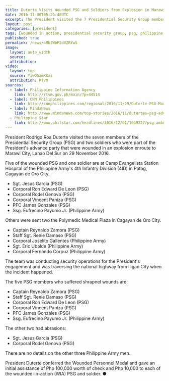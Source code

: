 ```yaml
---
title: Duterte Visits Wounded PSG and Soldiers from Explosion in Marawi City
date: 2016-11-30T05:26:48UTC
excerpt: The President visited the 7 Presidential Security Group members and 2 soldiers who were part of the President's advance party that were wounded in an explosion in Marawi City, Lanao Del Sur on 29 November 2016.
layout: post
categories: [president]
tags: [wounded in action, presidential security group, psg, philippine army, philippine army 4th infantry division, camp evangelista, camp evangelista station hospital, cagayan de oro city]
published: true
permalink: /news/4Mb3WbP2dVZRYw5
image:
  layout: auto_width
  source: 
  attribution: 
video:
  layout: top
  source: YiwO5amKKxs
  attribution: RTVM
sources:
  - label: Philippine Information Agency
    link: http://rtvm.gov.ph/main/?p=44514
  - label: CNN Philippines
    link: http://cnnphilippines.com/regional/2016/11/29/Duterte-PSG-Marawi-explosion.html
  - label: MindaNews
    link: http://www.mindanews.com/top-stories/2016/11/dutertes-psg-advance-party-bombed-in-marawi/
  - Philippine Star
    link: http://www.philstar.com/headlines/2016/12/01/1649227/psg-ambush-fake
---
```


President Rodrigo Roa Duterte visited the seven members of the Presidential Security Group (PSG) and two soldiers who were part of the President's advance party that were wounded in an explosion enroute to Marawi City, Lanao Del Sur on 29 November 2016.

Five of the wounded PSG and one soldier are at Camp Evangelista Station Hospital of the Philippine Army's 4th Infantry Division (4ID) in Patag, Cagayan de Oro City.

* Sgt. Jesus Garcia (PSG)
* Corporal Ron Edward De Leon (PSG)
* Corporal Rodel Genova (PSG)
* Corporal Vincent Paniza (PSG)
* PFC James Gonzales (PSG)
* Ssg. Eufrecino Payumo Jr. (Philippine Army)

Others were sent two the Polymedic Medical Plaza in Cagayan de Oro City.

* Captain Reynaldo Zamora (PSG)
* Staff Sgt. Renie Damaso (PSG)
* Corporal Joselito Gallentes (Philippine Army)
* Sgt. Eric Ubalde (Philippine Army)
* Corporal Fernando Corpuz (Philippine Army)

The team was conducting security operations for the President's engagement and was traversing the national highway from Iligan City when the incident happened.

The five PSG members who suffered shrapnel wounds are:

* Captain Reynaldo Zamora (PSG)
* Staff Sgt. Renie Damaso (PSG)
* Corporal Ron Edward De Leon (PSG)
* Corporal Vincent Paniza (PSG)
* PFC James Gonzales (PSG)
* Ssg. Eufrecino Payumo Jr. (Philippine Army)

The other two had abrasions:

* Sgt. Jesus Garcia (PSG)
* Corporal Rodel Genova (PSG)

There are no details on the other three Philippine Army men.

President Duterte conferred the Wounded Personnel Medal and gave an initial assistance of Php 100,000 worth of check and Php 10,000 to each of the wounded-in-action (WIA) PSG and soldier.
&#x25cf;
